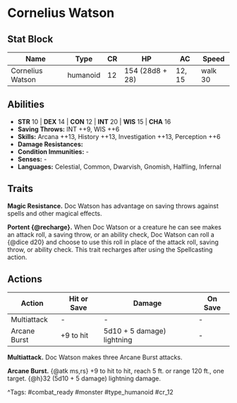 # Cornelius Watson

## Stat Block

| Name | Type | CR | HP | AC | Speed |
|------|------|----|----|----|-------|
| Cornelius Watson | humanoid | 12 | 154 (28d8 + 28) | 12, 15 | walk 30 |

## Abilities

- **STR** 10 | **DEX** 14 | **CON** 12 | **INT** 20 | **WIS** 15 | **CHA** 16
- **Saving Throws:** INT ++9, WIS ++6  
- **Skills:** Arcana ++13, History ++13, Investigation ++13, Perception ++6  
- **Damage Resistances:**   
- **Condition Immunities:** -  
- **Senses:** -  
- **Languages:** Celestial, Common, Dwarvish, Gnomish, Halfling, Infernal

## Traits

**Magic Resistance.** Doc Watson has advantage on saving throws against spells and other magical effects.

**Portent {@recharge}.** When Doc Watson or a creature he can see makes an attack roll, a saving throw, or an ability check, Doc Watson can roll a {@dice d20} and choose to use this roll in place of the attack roll, saving throw, or ability check. This trait recharges after using the Spellcasting action.


## Actions

| Action | Hit or Save | Damage | On Save |
|--------|--------------|--------|----------|
| Multiattack | - | - | - |
| Arcane Burst | +9 to hit | 5d10 + 5 damage) lightning | - |

**Multiattack.** Doc Watson makes three Arcane Burst attacks.

**Arcane Burst.** {@atk ms,rs} +9 to hit to hit, reach 5 ft. or range 120 ft., one target. {@h}32 (5d10 + 5 damage) lightning damage.


^Tags: #combat_ready #monster #type_humanoid #cr_12